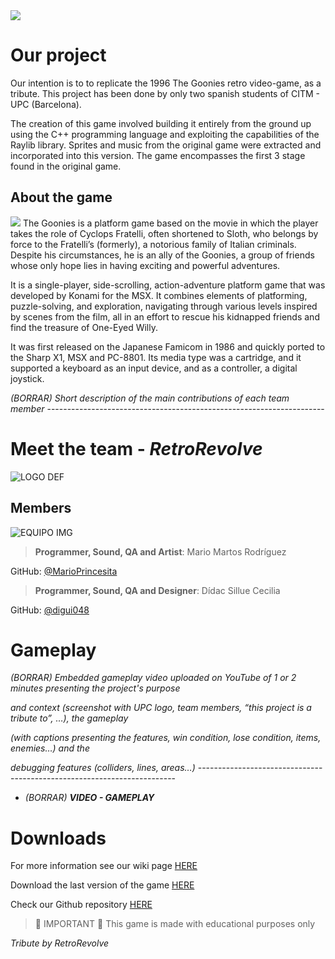 <img src="https://goonies.jorito.net/pics/logo.png" />

# Our project

Our intention is to to replicate the 1996 The Goonies retro video-game, as a tribute. This project has been done by only two spanish students of CITM - UPC (Barcelona).

The creation of this game involved building it entirely from the ground up using the C++ programming language and exploiting the capabilities of the Raylib library. Sprites and music from the original game were extracted and incorporated into this version. The game encompasses the first 3 stage found in the original game.

## About the game

<img src="https://camo.githubusercontent.com/bad8242557f23f754dadd96b99a9886f41d04fd98383ff48085363e24c434b52/68747470733a2f2f7062732e7477696d672e636f6d2f6d656469612f464859457561305759414535576c523f666f726d61743d6a7067266e616d653d6c61726765" />
The Goonies is a platform game based on the movie in which the player takes the role of Cyclops Fratelli, often shortened to Sloth, who belongs by force to the Fratelli’s (formerly), a notorious family of Italian criminals. Despite his circumstances, he is an ally of the Goonies, a group of friends whose only hope lies in having exciting and powerful adventures.

It is a single-player, side-scrolling, action-adventure platform game that was developed by Konami for the MSX. It combines elements of platforming, puzzle-solving, and exploration, navigating through various levels inspired by scenes from the film, all in an effort to rescue his kidnapped friends and find the treasure of One-Eyed Willy.

It was first released on the Japanese Famicom in 1986 and quickly ported to the Sharp X1, MSX and PC-8801. Its media type was a cartridge, and it supported a keyboard as an input device, and as a controller, a digital joystick.

*(BORRAR) Short description of the main contributions of each team member* ---------------------------------------------------------------------
# Meet the team - _RetroRevolve_

![LOGO DEF](https://github.com/MarioPrincesita/Goonies-1986_Game-Analysis/assets/159776249/7d580945-e95b-4b5e-9ee8-f38cb7b46f6f)

## Members

![EQUIPO IMG](https://st.depositphotos.com/2702761/3303/i/450/depositphotos_33038429-stock-photo-two-businessmen-shaking-hands.jpg)


> **Programmer, Sound, QA and Artist**: Mario Martos Rodríguez

GitHub: [@MarioPrincesita](https://github.com/MarioPrincesita)


> **Programmer, Sound, QA and Designer**: Dídac Sillue Cecilia

GitHub: [@digui048](https://github.com/digui048)




# Gameplay

*(BORRAR) Embedded gameplay video uploaded on YouTube of 1 or 2 minutes presenting the project's purpose*

*and context (screenshot with UPC logo, team members, “this project is a tribute to”, …), the gameplay*

*(with captions presenting the features, win condition, lose condition, items, enemies…) and the*

*debugging features (colliders, lines, areas…)*  ------------------------------------------------------------------------

* *(BORRAR) **VIDEO - GAMEPLAY***

# Downloads

For more information see our wiki page [HERE](https://github.com/MarioPrincesita/Goonies-1986_Game-Analysis/wiki)

Download the last version of the game [HERE]()

Check our Github repository [HERE]()



>💢 IMPORTANT 💢
> This game is made with educational purposes only


*Tribute by RetroRevolve*
